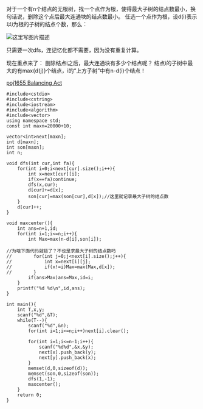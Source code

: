 对于一个有n个结点的无根树，找一个点作为根，使得最大子树的结点数最小，换句话说，删除这个点后最大连通块的结点数最小。
任选一个点作为根，设d(i)表示以i为根的子树的结点个数，那么：

![这里写图片描述](http://img.blog.csdn.net/20160506151750332)

只需要一次dfs，连记忆化都不需要，因为没有重复计算。

现在重点来了：
删除结点i之后，最大连通块有多少个结点呢？
结点i的子树中最大的有max{d(j)}个结点，i的“上方子树”中有n-d(i)个结点！

[poj1655 Balancing Act](http://poj.org/problem?id=1655)
```
#include<cstdio>
#include<cstring>
#include<iostream>
#include<algorithm>
#include<vector>
using namespace std;
const int maxn=20000+10;

vector<int>next[maxn];
int d[maxn];
int son[maxn];
int n;

void dfs(int cur,int fa){
    for(int i=0;i<next[cur].size();i++){
        int x=next[cur][i];
        if(x==fa)continue;
        dfs(x,cur);
        d[cur]+=d[x];
        son[cur]=max(son[cur],d[x]);//这里就记录最大子树的结点数
    }
    d[cur]++;
}

void maxcenter(){
    int ans=n+1,id;
    for(int i=1;i<=n;i++){
        int Max=max(n-d[i],son[i]);

//为啥下面代码就错了？不也是求最大子树的结点数吗
//        for(int j=0;j<next[i].size();j++){
//            int x=next[i][j];
//            if(x!=i)Max=max(Max,d[x]);
//        }
        if(ans>Max)ans=Max,id=i;
    }
    printf("%d %d\n",id,ans);
}

int main(){
    int T,x,y;
    scanf("%d",&T);
    while(T--){
        scanf("%d",&n);
        for(int i=1;i<=n;i++)next[i].clear();

        for(int i=1;i<=n-1;i++){
            scanf("%d%d",&x,&y);
            next[x].push_back(y);
            next[y].push_back(x);
        }
        memset(d,0,sizeof(d));
        memset(son,0,sizeof(son));
        dfs(1,-1);
        maxcenter();
    }
    return 0;
}

```

